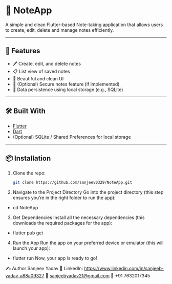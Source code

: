 # 📝 NoteApp

A simple and clean Flutter-based Note-taking application that allows users to create, edit, delete and manage notes efficiently.

---

## 🚀 Features

- 🖊️ Create, edit, and delete notes
- 📋 List view of saved notes
- 🌙 Beautiful and clean UI
- 🔐 (Optional) Secure notes feature (if implemented)
- 💾 Data persistence using local storage (e.g., SQLite)

---

## 🛠️ Built With

- [Flutter](https://flutter.dev/)
- [Dart](https://dart.dev/)
- (Optional) SQLite / Shared Preferences for local storage

---

## 📦 Installation

1. Clone the repo:
   ```bash
   git clone https://github.com/sanjeev0329/NoteApp.git

2. Navigate to the Project Directory
   Go into the project directory (this step ensures you’re in the right folder to run the app):
  -  cd NoteApp

3. Get Dependencies
   Install all the necessary dependencies (this downloads the required packages for the app):
  -  flutter pub get

4. Run the App
    Run the app on your preferred device or emulator (this will launch your app):
  -  flutter run
    Now, your app is ready to go!

✍️ Author
Sanjeev Yadav
💼 LinkedIn: https://www.linkedin.com/in/sanjeeb-yadav-a88a09327
📧 sanjeebyadav21@gmail.com
📱 +91 7632017345

